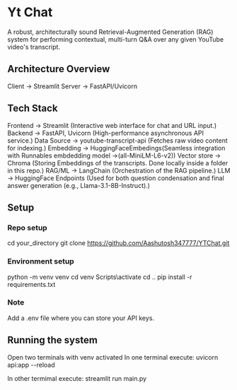 # Yt Chat
A robust, architecturally sound Retrieval-Augmented Generation (RAG) system for performing contextual, multi-turn Q&A over any given YouTube video's transcript.

## Architecture Overview
Client -> Streamlit
Server -> FastAPI/Uvicorn

## Tech Stack
Frontend -> Streamlit (Interactive web interface for chat and URL input.)
Backend -> FastAPI, Uvicorn (High-performance asynchronous API service.)
Data Source -> youtube-transcript-api (Fetches raw video content for indexing.)
Embedding -> HuggingFaceEmbedings(Seamless integration with Runnables embdedding model ->(all-MiniLM-L6-v2))
Vector store -> Chroma (Storing Embeddings of the transcripts. Done locally inside a folder in this repo.)
RAG/ML -> LangChain (Orchestration of the RAG pipeline.)
LLM -> HuggingFace Endpoints (Used for both question condensation and final answer generation (e.g., Llama-3.1-8B-Instruct).)

## Setup
### Repo setup
cd your_directory
git clone https://github.com/Aashutosh347777/YTChat.git

### Environment setup
python -m venv venv
cd venv
Scripts\activate
cd ..
pip install -r requirements.txt

### Note
Add a .env file where you can store your API keys.

## Running the system
Open two terminals with venv activated
In one terminal execute:
uvicorn api:app --reload

In other termimal execute:
streamlit run main.py